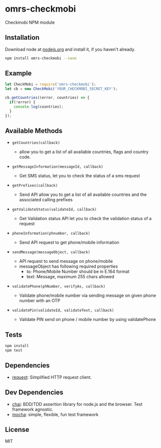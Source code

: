 # omrs-checkmobi

Checkmobi NPM module

## Installation

Download node at [nodejs.org](http://nodejs.org) and install it, if you haven't already.

```sh
npm install omrs-checkmobi --save
```

## Example

```javascript
let CheckMobi = require('omrs-checkmobi');
let cb = new CheckMobi('YOUR_CHECKMOBI_SECRET_KEY');

cb.getCountries((error, countries) => {
  if(!error) {
    console.log(countries);
  }
});

```

## Available Methods

* `getCountries(callback)`
    * allow you to get a list of all available countries, flags and country code.

* `getMessageInformation(messageId, callback)`
    * Get SMS status, let you to check the status of a sms request

* `getPrefixes(callback)`
    * Send API allow you to get a list of all available countries and the associated calling prefixes

* `getValidateStatus(validateId, callback)`
    * Get Validation status API let you to check the validation status of a request

* `phoneInformation(phnumber, callback)`
    * Send API request to get phone/mobile information

* `sendMessage(messageObject, callback)`
    * API request to send message on phone/mobile
    * messageObject has following required properties
        * to: Phone/Mobile Number should be in E.164 format
        * text: Message, maximum 255 chars allowed

* `validatePhone(phNumber, verifyAs, callback)`
    * Validate phone/mobile number via sending message on given phone number with an OTP

* `validatePin(validateId, validateText, callback)`
    * Validate PIN send on phone / mobile number by using validatePhone


## Tests

```sh
npm install
npm test
```

## Dependencies

- [request](https://github.com/request/request): Simplified HTTP request client.

## Dev Dependencies

- [chai](https://github.com/chaijs/chai): BDD/TDD assertion library for node.js and the browser. Test framework agnostic.
- [mocha](https://github.com/mochajs/mocha): simple, flexible, fun test framework


## License

MIT
